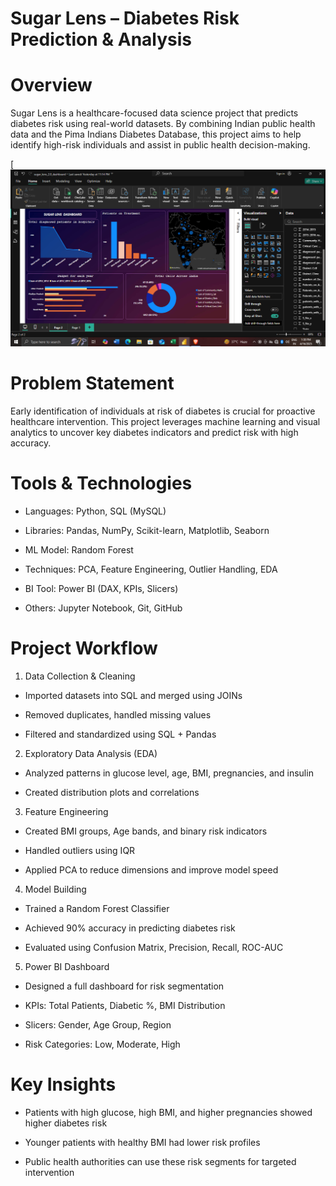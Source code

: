 # Sugar Lens – Diabetes Risk Prediction & Analysis

# Overview

Sugar Lens is a healthcare-focused data science project that predicts diabetes risk using real-world datasets. By combining Indian public health data and the Pima Indians Diabetes Database, this project aims to help identify high-risk individuals and assist in public health decision-making.

[![Image](https://github.com/KUKRETI07/Sugar---Lens-/blob/1377b347c8752c8d770cdafc1fa2a655b30e267e/Screenshot%20(50).png)

# Problem Statement

Early identification of individuals at risk of diabetes is crucial for proactive healthcare intervention. This project leverages machine learning and visual analytics to uncover key diabetes indicators and predict risk with high accuracy.

# Tools & Technologies

* Languages: Python, SQL (MySQL)

* Libraries: Pandas, NumPy, Scikit-learn, Matplotlib, Seaborn

* ML Model: Random Forest

* Techniques: PCA, Feature Engineering, Outlier Handling, EDA

* BI Tool: Power BI (DAX, KPIs, Slicers)

* Others: Jupyter Notebook, Git, GitHub

 #  Project Workflow

1. Data Collection & Cleaning

* Imported datasets into SQL and merged using JOINs

* Removed duplicates, handled missing values

* Filtered and standardized using SQL + Pandas

2. Exploratory Data Analysis (EDA)

* Analyzed patterns in glucose level, age, BMI, pregnancies, and insulin

* Created distribution plots and correlations

3. Feature Engineering

* Created BMI groups, Age bands, and binary risk indicators

* Handled outliers using IQR

* Applied PCA to reduce dimensions and improve model speed

4. Model Building

* Trained a Random Forest Classifier

* Achieved 90% accuracy in predicting diabetes risk

* Evaluated using Confusion Matrix, Precision, Recall, ROC-AUC

5. Power BI Dashboard

* Designed a full dashboard for risk segmentation

* KPIs: Total Patients, Diabetic %, BMI Distribution

* Slicers: Gender, Age Group, Region

* Risk Categories: Low, Moderate, High

# Key Insights

* Patients with high glucose, high BMI, and higher pregnancies showed higher diabetes risk

* Younger patients with healthy BMI had lower risk profiles

* Public health authorities can use these risk segments for targeted intervention

